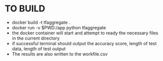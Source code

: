 # TO BUILD
- docker build -t tfaggregate . 
- docker run -v $PWD:/app python tfaggregate <X input file> <y input file> 
- the docker container will start and attempt to ready the necessary files in the current directory
- if successful terminal should output the accuracy score, length of test data, length of test output
 - The results are also written to the workfile.csv
